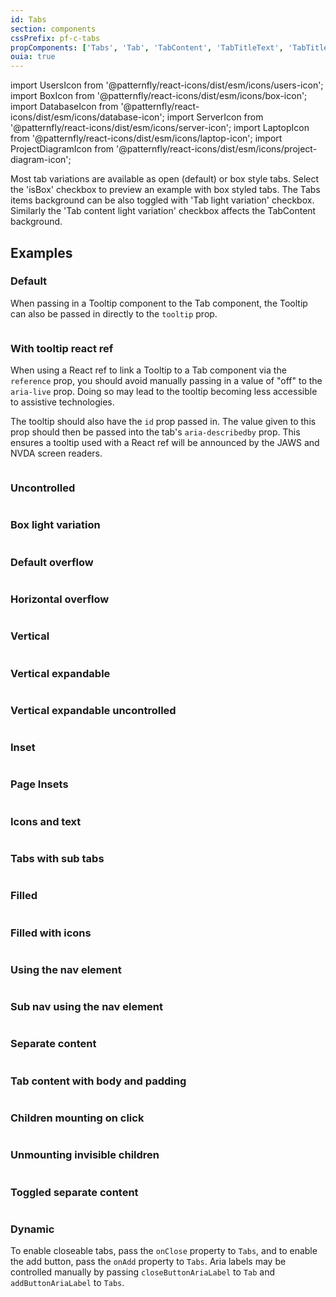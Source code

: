 ```yaml
---
id: Tabs
section: components
cssPrefix: pf-c-tabs
propComponents: ['Tabs', 'Tab', 'TabContent', 'TabTitleText', 'TabTitleIcon', 'horizontalOverflowObject']
ouia: true
---
```


import UsersIcon from '@patternfly/react-icons/dist/esm/icons/users-icon';
import BoxIcon from '@patternfly/react-icons/dist/esm/icons/box-icon';
import DatabaseIcon from '@patternfly/react-icons/dist/esm/icons/database-icon';
import ServerIcon from '@patternfly/react-icons/dist/esm/icons/server-icon';
import LaptopIcon from '@patternfly/react-icons/dist/esm/icons/laptop-icon';
import ProjectDiagramIcon from '@patternfly/react-icons/dist/esm/icons/project-diagram-icon';

Most tab variations are available as open (default) or box style tabs. Select the 'isBox' checkbox to preview an example with box styled tabs.
The Tabs items background can be also toggled with 'Tab light variation' checkbox.
Similarly the 'Tab content light variation' checkbox affects the TabContent background.

## Examples

### Default

When passing in a Tooltip component to the Tab component, the Tooltip can also be passed in directly to the `tooltip` prop.

```ts file="./TabsDefault.tsx"
```

### With tooltip react ref

When using a React ref to link a Tooltip to a Tab component via the `reference` prop, you should avoid manually passing in a value of "off" to the `aria-live` prop. Doing so may lead to the tooltip becoming less accessible to assistive technologies.

The tooltip should also have the `id` prop passed in. The value given to this prop should then be passed into the tab's `aria-describedby` prop. This ensures a tooltip used with a React ref will be announced by the JAWS and NVDA screen readers.

```ts file="./TabsTooltipReactRef.tsx"
```

### Uncontrolled

```ts file="./TabsUncontrolled.tsx"
```

### Box light variation

```ts file="./TabsBoxLight.tsx"
```

### Default overflow

```ts file="./TabsDefaultOverflow.tsx"
```

### Horizontal overflow

```ts file="./TabsHorizontalOverflow.tsx" isBeta
```

### Vertical

```ts file="./TabsVertical.tsx"
```

### Vertical expandable

```ts file="./TabsVerticalExpandable.tsx"
```

### Vertical expandable uncontrolled

```ts file="./TabsVerticalExpandableUncontrolled.tsx"
```

### Inset

```ts file="./TabsInset.tsx"
```

### Page Insets

```ts file="./TabsPageInsets.tsx"
```

### Icons and text

```ts file="./TabsIconandText.tsx"
```

### Tabs with sub tabs

```ts file="./TabsSubtabs.tsx"
```

### Filled

```ts file="TabsFilled.tsx"
```

### Filled with icons

```ts file="./TabsFilledWithIcons.tsx"
```

### Using the nav element

```ts file="./TabsNav.tsx"
```

### Sub nav using the nav element

```ts file="./TabsNavSecondary.tsx"
```

### Separate content

```ts file="./TabsSeparateContent.tsx"
```

### Tab content with body and padding

```ts file="./TabsContentWithBodyPadding.tsx"
```

### Children mounting on click

```ts file="./TabsChildrenMounting.tsx"
```

### Unmounting invisible children

```ts file="./TabsUnmountingInvisibleChildren.tsx"
```

### Toggled separate content

```ts file="./TabsToggledSeparateContent.tsx"
```

### Dynamic

To enable closeable tabs, pass the `onClose` property to `Tabs`, and to enable the add button, pass the `onAdd` property to `Tabs`. Aria labels may be controlled manually by passing `closeButtonAriaLabel` to `Tab` and `addButtonAriaLabel` to `Tabs`.

```ts file="./TabsDynamic.tsx" isBeta
```
